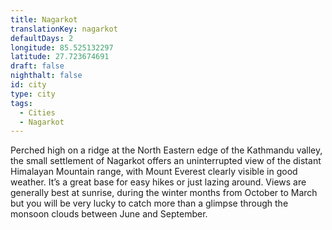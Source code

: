 ```yaml
---
title: Nagarkot
translationKey: nagarkot
defaultDays: 2
longitude: 85.525132297
latitude: 27.723674691
draft: false
nighthalt: false
id: city
type: city
tags:
  - Cities
  - Nagarkot
---
```

Perched high on a ridge at the North Eastern edge of the Kathmandu valley, the small settlement of Nagarkot offers an uninterrupted view of the distant Himalayan Mountain range, with Mount Everest clearly visible in good weather. It’s a great base for easy hikes or just lazing around. Views are generally best at sunrise, during the winter months from October to March but you will be very lucky to catch more than a glimpse through the monsoon clouds between June and September. 